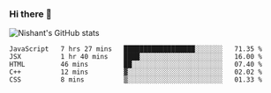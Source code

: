 ### Hi there 👋

<!--
**phoenixx1/phoenixx1** is a ✨ _special_ ✨ repository because its `README.md` (this file) appears on your GitHub profile.

Here are some ideas to get you started:

- 🔭 I’m currently working on ...
- 🌱 I’m currently learning ...
- 👯 I’m looking to collaborate on ...
- 🤔 I’m looking for help with ...
- 💬 Ask me about ...
- 📫 How to reach me: ...
- 😄 Pronouns: ...
- ⚡ Fun fact: ...
-->

![Nishant's GitHub stats](https://github-readme-stats.vercel.app/api?username=phoenixx1&count_private=true)   
<!--START_SECTION:waka-->
```text
JavaScript   7 hrs 27 mins   ██████████████████░░░░░░░   71.35 % 
JSX          1 hr 40 mins    ████░░░░░░░░░░░░░░░░░░░░░   16.00 % 
HTML         46 mins         ██░░░░░░░░░░░░░░░░░░░░░░░   07.40 % 
C++          12 mins         ▓░░░░░░░░░░░░░░░░░░░░░░░░   02.02 % 
CSS          8 mins          ▒░░░░░░░░░░░░░░░░░░░░░░░░   01.33 % 
```
<!--END_SECTION:waka-->
